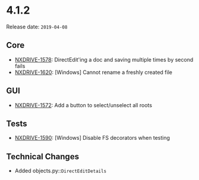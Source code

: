 # 4.1.2

Release date: `2019-04-08`

## Core

- [NXDRIVE-1578](https://hyland.atlassian.net/browse/NXDRIVE-1578): DirectEdit'ing a doc and saving multiple times by second fails
- [NXDRIVE-1620](https://hyland.atlassian.net/browse/NXDRIVE-1620): [Windows] Cannot rename a freshly created file

## GUI

- [NXDRIVE-1572](https://hyland.atlassian.net/browse/NXDRIVE-1572): Add a button to select/unselect all roots

## Tests

- [NXDRIVE-1590](https://hyland.atlassian.net/browse/NXDRIVE-1590): [Windows] Disable FS decorators when testing

## Technical Changes

- Added objects.py::`DirectEditDetails`
